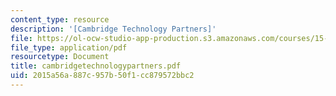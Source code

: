 ```yaml
---
content_type: resource
description: '[Cambridge Technology Partners]'
file: https://ol-ocw-studio-app-production.s3.amazonaws.com/courses/15-394-designing-and-leading-the-entrepreneurial-organization-spring-2003/2015a56a887c957b50f1cc879572bbc2_cambridgetechnologypartners.pdf
file_type: application/pdf
resourcetype: Document
title: cambridgetechnologypartners.pdf
uid: 2015a56a-887c-957b-50f1-cc879572bbc2
---
```

